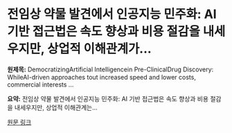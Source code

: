 # 전임상 약물 발견에서 인공지능 민주화: AI 기반 접근법은 속도 향상과 비용 절감을 내세우지만, 상업적 이해관계가...

**원제목:** DemocratizingArtificial Intelligencein Pre-ClinicalDrug Discovery: WhileAI-driven approaches tout increased speed and lower costs, commercial interests …

**요약:** 전임상 약물 발견에서 인공지능 민주화: AI 기반 접근법은 속도 향상과 비용 절감을 내세우지만, 상업적 이해관계는...

[원문 링크](https://scholar.google.com/scholar_url?url=https://www.liebertpub.com/doi/full/10.1089/gen.45.07.10&hl=ko&sa=X&d=1069667389645096860&ei=6ip1aOOlIdSWieoP9-6eqAs&scisig=AAZF9b8eKretJqBIS684yAhm-b6U&oi=scholaralrt&hist=BNQUaiIAAAAJ:6703930949883570885:AAZF9b9AgUxdKCnAXM18it0DhfP9&html=&pos=1&folt=kw-top)
